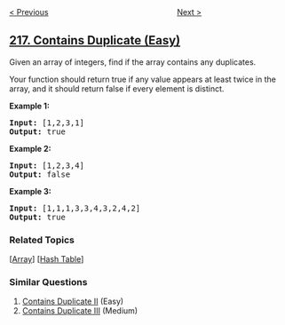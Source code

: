 <!--|This file generated by command(leetcode description); DO NOT EDIT.    |-->
<!--+----------------------------------------------------------------------+-->
<!--|@author    openset <openset.wang@gmail.com>                           |-->
<!--|@link      https://github.com/openset                                 |-->
<!--|@home      https://github.com/openset/leetcode                        |-->
<!--+----------------------------------------------------------------------+-->

[< Previous](../combination-sum-iii "Combination Sum III")
　　　　　　　　　　　　　　　　
[Next >](../the-skyline-problem "The Skyline Problem")

## [217. Contains Duplicate (Easy)](https://leetcode.com/problems/contains-duplicate "存在重复元素")

<p>Given an array of integers, find if the array contains any duplicates.</p>

<p>Your function should return true if any value appears at least twice in the array, and it should return false if every element is distinct.</p>

<p><strong>Example 1:</strong></p>

<pre>
<strong>Input:</strong> [1,2,3,1]
<strong>Output:</strong> true</pre>

<p><strong>Example 2:</strong></p>

<pre>
<strong>Input: </strong>[1,2,3,4]
<strong>Output:</strong> false</pre>

<p><strong>Example 3:</strong></p>

<pre>
<strong>Input: </strong>[1,1,1,3,3,4,3,2,4,2]
<strong>Output:</strong> true</pre>

### Related Topics
  [[Array](../../tag/array/README.md)]
  [[Hash Table](../../tag/hash-table/README.md)]

### Similar Questions
  1. [Contains Duplicate II](../contains-duplicate-ii) (Easy)
  1. [Contains Duplicate III](../contains-duplicate-iii) (Medium)
